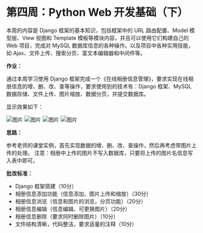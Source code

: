 # 第四周：Python Web 开发基础（下）

本周的内容是 Django 框架的基本知识，包括框架中的 URL 路由配置、Model 模型层、View 视图和 Template 模板等模块内容，并且可以使用它们构建自己的 Web 项目，完成对 MySQL 数据库信息的各种操作。以及项目中各种实用技能，如 Ajax、文件上传、搜索分页、富文本编辑器和中间件等。


**作业：**

通过本周学习使用 Django 框架完成一个《在线相册信息管理》，要求实现在线相册信息的增、删、改、查等操作，要求使用到的技术有：Django 框架、MySQL 数据存储、文件上传、图片缩放、数据分页，并提交数据库。

显示效果如下：

![图片](https://gitee.com/luhuadong/Python_Learning/raw/master/4th_week/images/homework_refer01.png)
![图片](https://gitee.com/luhuadong/Python_Learning/raw/master/4th_week/images/homework_refer02.png)
![图片](https://gitee.com/luhuadong/Python_Learning/raw/master/4th_week/images/homework_refer03.png)
![图片](https://gitee.com/luhuadong/Python_Learning/raw/master/4th_week/images/homework_refer04.png)

**思路：**

参考老师的课堂实例，首先实现数据的增、删、改、查操作，然后再考虑带图片上传的处理。
注意：相册中上传的图片不写入数据库，只要将上传的图片名信息写入表中即可。


**批改标准：**

 - Django 框架搭建（10分）
 - 相册信息添加功能（信息添加、图片上传和缩放）（30分）
 - 相册信息浏览（信息和图片的浏览，分页功能）（20分）
 - 相册信息编辑（信息编辑、可更换图片）（20分）
 - 相册信息删除（要求同时删除图片）（10分）
 - 文件结构清晰，代码整洁，要求适量的注释（10分）


